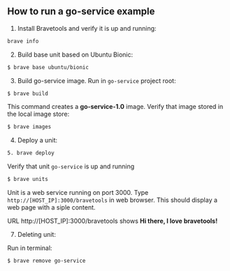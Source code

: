 ## How to run a go-service example

1. Install Bravetools and verify it is up and running:

```bash
brave info
```

2. Build base unit based on Ubuntu Bionic:

```bash
$ brave base ubuntu/bionic
```

3. Build go-service image. Run in `go-service` project root:

```bash
$ brave build
```

This command creates a **go-service-1.0** image. Verify that image stored in the local image store:

```bash
$ brave images
```

4. Deploy a unit:

``` bash
5. brave deploy
```

Verify that unit `go-service` is up and running

```bash
$ brave units
```

Unit is a web service running on port 3000. Type `http://[HOST_IP]:3000/bravetools` in web browser. This should display a web page with a siple content.

URL http://[HOST_IP]:3000/bravetools shows **Hi there, I love bravetools!**

7. Deleting unit:

Run in terminal:

```bash
$ brave remove go-service
```
